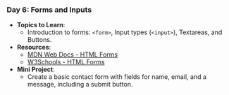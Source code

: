 ### **Day 6: Forms and Inputs**

- **Topics to Learn**:
  - Introduction to forms: `<form>`, Input types (`<input>`), Textareas, and Buttons.
- **Resources**:
  - [MDN Web Docs - HTML Forms](https://developer.mozilla.org/en-US/docs/Learn/Forms)
  - [W3Schools - HTML Forms](https://www.w3schools.com/html/html_forms.asp)
- **Mini Project**:
  - Create a basic contact form with fields for name, email, and a message, including a submit button.
